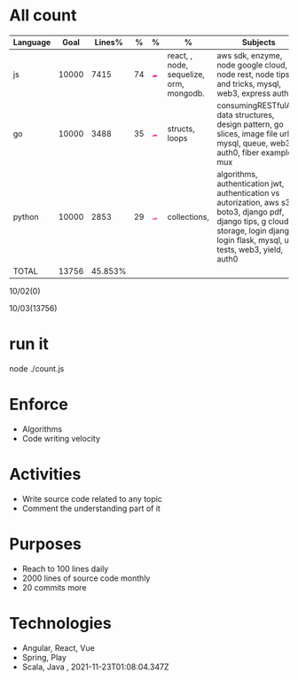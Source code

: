 # All count
|Language|Goal|Lines%|%|%|%|Subjects|
|----------|-------|-------|--------|--------|--------|--------|
|js|10000|7415|74|![js](https://raw.githubusercontent.com/kapit4n/l-10000-dev/master/js.png)|react, , node, sequelize, orm, mongodb.|aws sdk, enzyme, node google cloud, node rest, node tips and tricks, mysql, web3, express auth0|
|go|10000|3488|35|![go](https://raw.githubusercontent.com/kapit4n/l-10000-dev/master/go.png)|structs, loops|consumingRESTfulAPI, data structures, design pattern, go slices, image file url, mysql, queue, web3, auth0, fiber example, mux|
|python|10000|2853|29|![python](https://raw.githubusercontent.com/kapit4n/l-10000-dev/master/python.png)|collections, |algorithms, authentication jwt, authentication vs autorization, aws s3 boto3, django pdf, django tips, g cloud storage, login django, login flask, mysql, unit tests, web3, yield, auth0|
|TOTAL|13756|45.853%|
10/02(0)

10/03(13756)


  # run it
  node ./count.js
      
# Enforce
  * Algorithms
  * Code writing velocity
  
  # Activities
  * Write source code related to any topic
  * Comment the understanding part of it
      
  # Purposes
  * Reach to 100 lines daily
  * 2000 lines of source code monthly
  * 20 commits more
  
  # Technologies
  * Angular, React, Vue
  * Spring, Play
  * Scala, Java
  , 2021-11-23T01:08:04.347Z
